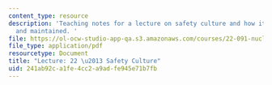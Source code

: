 ```yaml
---
content_type: resource
description: 'Teaching notes for a lecture on safety culture and how it can be obtained
  and maintained. '
file: https://ol-ocw-studio-app-qa.s3.amazonaws.com/courses/22-091-nuclear-reactor-safety-spring-2008/241ab92ca1fe4cc2a9adfe945e71b7fb_MIT22_091S08_lec22note.pdf
file_type: application/pdf
resourcetype: Document
title: "Lecture: 22 \u2013 Safety Culture"
uid: 241ab92c-a1fe-4cc2-a9ad-fe945e71b7fb
---
```

